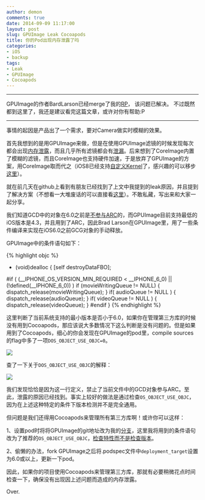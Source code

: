 ```yaml
---
author: demon
comments: true
date: 2014-09-09 11:17:00
layout: post
slug: GPUImage Leak Cocoapods
title: 你的Pod出现内存泄露了吗
categories:
- iOS
- backup
tags:
- Leak
- GPUImage
- Cocoapods
---
```


***
GPUImage的作者BardLarson已经merge了我的[RP](https://github.com/BradLarson/GPUImage/pull/1751)，
该问题已解决。
不过既然都到这里了，我还是建议看完这篇文章，或许对你有帮助:P
***

事情的起因是产品出了一个需求，要对Camera做实时模糊的效果。

首先我想到的是用GPUImage来做，但是在使用GPUImage滤镜的时候发现每次都会出现[内存泄露](https://github.com/demon1105/GPUImageLeakDemo)，而且几乎所有滤镜都会有[泄漏](https://github.com/BradLarson/GPUImage/issues/1681)。后来想到了CoreImage内置了模糊的滤镜，而且CoreImage也支持硬件加速，于是放弃了GPUImage的方案，用CoreImage取而代之（iOS8已经支持[自定义Kernel](https://developer.apple.com/library/prerelease/ios/releasenotes/General/WhatsNewIniOS/Articles/iOS8.html)了，感兴趣的可以移步[这里](http://holko.pl/2014/07/21/motion-blur/)）。

就在前几天在github上看到有朋友已经找到了上文中我提到的leak原因，并且提到了解决方案（不想看一大堆废话的可以直接看[这里](https://github.com/BradLarson/GPUImage/issues/1748)）。不敢私藏，写出来和大家一起分享。

我们知道GCD中的对象在6.0之前是[不参与ARC](http://stackoverflow.com/questions/12730202/do-you-need-to-release-gcd-queues-under-arc-in-ios-6-0)的，而GPUImage目前支持最低的iOS版本是4.3，并且用到了ARC，因此Brad Larson在GPUImage里，用了一些条件编译来实现在iOS6.0之前GCG对象的手动释放。

GPUImage中的条件语句如下：

{% highlight objc %}

- (void)dealloc
{
    [self destroyDataFBO];

#if ( (__IPHONE_OS_VERSION_MIN_REQUIRED < __IPHONE_6_0) || (!defined(__IPHONE_6_0)) )
    if (movieWritingQueue != NULL)
    {
        dispatch_release(movieWritingQueue);
    }
    if( audioQueue != NULL )
    {
        dispatch_release(audioQueue);
    }
    if( videoQueue != NULL )
    {
        dispatch_release(videoQueue);
    }
#endif
}
{% endhighlight %}

这里判断了当前系统支持的最小版本是否小于6.0，如果你在管理第三方库的时候没有用到Cocoapods，那应该说大多数情况下这么判断是没有问题的。但是如果用到了Cocoapods，细心的你会发现在GPUImage的pod里，compile sources的flag中多了一项`DOS_OBJECT_USE_OBJC=0`。

![](https://raw.githubusercontent.com/demon1105/ImagesLib/master/GPUImage_DOS.png)

查了一下关于`DOS_OBJECT_USE_OBJC`的解释：

![](https://raw.githubusercontent.com/demon1105/ImagesLib/master/GPUImage_OS_define.png)

我们发现恰恰是因为这一行定义，禁止了当前文件中的GCD对象参与ARC。至此，泄露的原因已经找到。事实上较好的做法是通过检查`OS_OBJECT_USE_OBJC`，因为在上述这种特定的条件下版本检测并不是完全通用。

但问题是我们还得用Cocoapods来管理所有第三方库啊！或许你可以这样：

1、设置pod时将将GPUImage的git地址改为我的[分支](https://github.com/demon1105/GPUImage)，这里我将用到的条件语句改为了推荐的`OS_OBJECT_USE_OBJC`，[检查特性而不是检查版本](https://github.com/CocoaPods/CocoaPods/issues/1001)。
	
2、偷懒的办法，fork GPUImage之后将.podspec文件中`deployment_target`设置为6.0或以上，更新一下pod。

因此，如果你的项目使用Cocoapods来管理第三方库，那就有必要稍微花点时间检查一下，确保没有出现因上述问题而造成的内存泄露。

Over.



